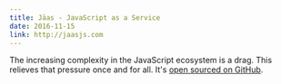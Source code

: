 ```yaml
---
title: Jāas - JavaScript as a Service
date: 2016-11-15
link: http://jaasjs.com
---
```


The increasing complexity in the JavaScript ecosystem is a drag. This relieves
that pressure once and for all. It's [open sourced on GitHub][github].

  [github]: https://github.com/oliverzheng/jaas

